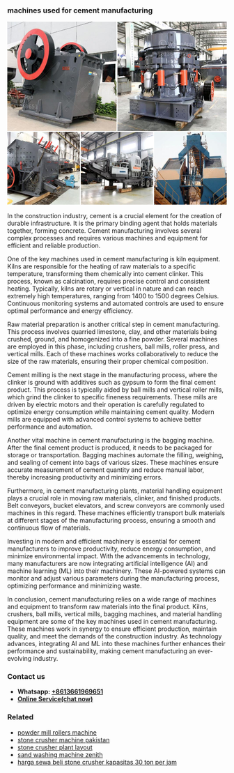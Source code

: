 <h3>machines used for cement manufacturing</h3><img src='1708498026.jpg' alt=''><p>In the construction industry, cement is a crucial element for the creation of durable infrastructure. It is the primary binding agent that holds materials together, forming concrete. Cement manufacturing involves several complex processes and requires various machines and equipment for efficient and reliable production.</p><p>One of the key machines used in cement manufacturing is kiln equipment. Kilns are responsible for the heating of raw materials to a specific temperature, transforming them chemically into cement clinker. This process, known as calcination, requires precise control and consistent heating. Typically, kilns are rotary or vertical in nature and can reach extremely high temperatures, ranging from 1400 to 1500 degrees Celsius. Continuous monitoring systems and automated controls are used to ensure optimal performance and energy efficiency.</p><p>Raw material preparation is another critical step in cement manufacturing. This process involves quarried limestone, clay, and other materials being crushed, ground, and homogenized into a fine powder. Several machines are employed in this phase, including crushers, ball mills, roller press, and vertical mills. Each of these machines works collaboratively to reduce the size of the raw materials, ensuring their proper chemical composition.</p><p>Cement milling is the next stage in the manufacturing process, where the clinker is ground with additives such as gypsum to form the final cement product. This process is typically aided by ball mills and vertical roller mills, which grind the clinker to specific fineness requirements. These mills are driven by electric motors and their operation is carefully regulated to optimize energy consumption while maintaining cement quality. Modern mills are equipped with advanced control systems to achieve better performance and automation.</p><p>Another vital machine in cement manufacturing is the bagging machine. After the final cement product is produced, it needs to be packaged for storage or transportation. Bagging machines automate the filling, weighing, and sealing of cement into bags of various sizes. These machines ensure accurate measurement of cement quantity and reduce manual labor, thereby increasing productivity and minimizing errors.</p><p>Furthermore, in cement manufacturing plants, material handling equipment plays a crucial role in moving raw materials, clinker, and finished products. Belt conveyors, bucket elevators, and screw conveyors are commonly used machines in this regard. These machines efficiently transport bulk materials at different stages of the manufacturing process, ensuring a smooth and continuous flow of materials.</p><p>Investing in modern and efficient machinery is essential for cement manufacturers to improve productivity, reduce energy consumption, and minimize environmental impact. With the advancements in technology, many manufacturers are now integrating artificial intelligence (AI) and machine learning (ML) into their machinery. These AI-powered systems can monitor and adjust various parameters during the manufacturing process, optimizing performance and minimizing waste.</p><p>In conclusion, cement manufacturing relies on a wide range of machines and equipment to transform raw materials into the final product. Kilns, crushers, ball mills, vertical mills, bagging machines, and material handling equipment are some of the key machines used in cement manufacturing. These machines work in synergy to ensure efficient production, maintain quality, and meet the demands of the construction industry. As technology advances, integrating AI and ML into these machines further enhances their performance and sustainability, making cement manufacturing an ever-evolving industry.</p><h3>Contact us</h3><ul><li><strong>Whatsapp:&nbsp;<a href="https://wa.me/8613661969651">+8613661969651</a></strong></li><li><a href="https://swt.shibang-china.com/?git&amp;zhl&amp;machines used for cement manufacturing"><strong>Online Service(chat now)</strong></a></li></ul><h3>Related</h3><ul><li><a href='powder mill rollers machine.md'>powder mill rollers machine</a></li><li><a href='stone crusher machine pakistan.md'>stone crusher machine pakistan</a></li><li><a href='stone crusher plant layout.md'>stone crusher plant layout</a></li><li><a href='sand washing machine zenith.md'>sand washing machine zenith</a></li><li><a href='harga sewa beli stone crusher kapasitas 30 ton per jam.md'>harga sewa beli stone crusher kapasitas 30 ton per jam</a></li></ul>